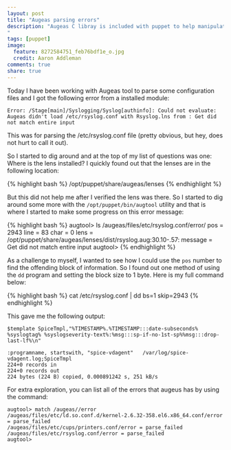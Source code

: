 ```yaml
---
layout: post
title: "Augeas parsing errors"
description: "Augeas C libray is included with puppet to help manipulate configuration files with lenses. Sometimes there are problems when parsing the files. Find out how to see those errors and correct them.
"
tags: [puppet]
image:
  feature: 8272584751_feb76bdf1e_o.jpg
  credit: Aaron Addleman
comments: true
share: true
---
```



Today I have been working with Augeas tool to parse some configuration files and I got the following error from a installed module:

    Error: /Stage[main]/Syslogging/Syslog[authinfo]: Could not evaluate: Augeas didn't load /etc/rsyslog.conf with Rsyslog.lns from : Get did not match entire input

This was for parsing the /etc/rsyslog.conf file (pretty obvious, but hey, does not hurt to call it out).

So I started to dig around and at the top of my list of questions was one: Where is the lens installed? I quickly found out that the lenses are in the following location:

{% highlight bash %}
    /opt/puppet/share/augeas/lenses
{% endhighlight %}

But this did not help me after I verified the lens was there. So I started to dig around some more with the `/opt/puppet/bin/augtool` utility and that is where I started to make some progress on this error message:

{% highlight bash %}
    augtool> ls /augeas/files/etc/rsyslog.conf/error/
    pos = 2943
    line = 83
    char = 0
    lens = /opt/puppet/share/augeas/lenses/dist/rsyslog.aug:30.10-.57:
    message = Get did not match entire input
    augtool> 
{% endhighlight %}

As a challenge to myself, I wanted to see how I could use the `pos` number to find the offending block of information. So I found out one method of using the `dd` program and setting the block size to 1 byte. Here is my full command below:

{% highlight bash %}
    cat /etc/rsyslog.conf | dd bs=1 skip=2943
{% endhighlight %}

This gave me the following output:

    $template SpiceTmpl,"%TIMESTAMP%.%TIMESTAMP:::date-subseconds% %syslogtag% %syslogseverity-text%:%msg:::sp-if-no-1st-sp%%msg:::drop-last-lf%\n"
    
    :programname, startswith, "spice-vdagent"   /var/log/spice-vdagent.log;SpiceTmpl
    224+0 records in
    224+0 records out
    224 bytes (224 B) copied, 0.000891242 s, 251 kB/s


For extra exploration, you can list all of the errors that augeus has by using the command:

    augtool> match /augeas//error
    /augeas/files/etc/ld.so.conf.d/kernel-2.6.32-358.el6.x86_64.conf/error = parse_failed
    /augeas/files/etc/cups/printers.conf/error = parse_failed
    /augeas/files/etc/rsyslog.conf/error = parse_failed
    augtool> 

